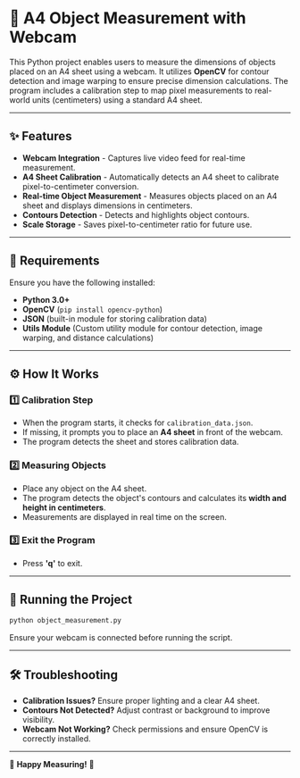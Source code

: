 # 📏 A4 Object Measurement with Webcam

This Python project enables users to measure the dimensions of objects placed on an A4 sheet using a webcam. It utilizes **OpenCV** for contour detection and image warping to ensure precise dimension calculations. The program includes a calibration step to map pixel measurements to real-world units (centimeters) using a standard A4 sheet.

---
## ✨ Features
- **Webcam Integration** - Captures live video feed for real-time measurement.
- **A4 Sheet Calibration** - Automatically detects an A4 sheet to calibrate pixel-to-centimeter conversion.
- **Real-time Object Measurement** - Measures objects placed on an A4 sheet and displays dimensions in centimeters.
- **Contours Detection** - Detects and highlights object contours.
- **Scale Storage** - Saves pixel-to-centimeter ratio for future use.

---
## 📌 Requirements
Ensure you have the following installed:
- **Python 3.0+**
- **OpenCV** (`pip install opencv-python`)
- **JSON** (built-in module for storing calibration data)
- **Utils Module** (Custom utility module for contour detection, image warping, and distance calculations)

---
## ⚙️ How It Works
### 1️⃣ **Calibration Step**
- When the program starts, it checks for `calibration_data.json`.
- If missing, it prompts you to place an **A4 sheet** in front of the webcam.
- The program detects the sheet and stores calibration data.

### 2️⃣ **Measuring Objects**
- Place any object on the A4 sheet.
- The program detects the object's contours and calculates its **width and height in centimeters**.
- Measurements are displayed in real time on the screen.

### 3️⃣ **Exit the Program**
- Press **'q'** to exit.

---
## 🚀 Running the Project
```bash
python object_measurement.py
```
Ensure your webcam is connected before running the script.

---
## 🛠 Troubleshooting
- **Calibration Issues?** Ensure proper lighting and a clear A4 sheet.
- **Contours Not Detected?** Adjust contrast or background to improve visibility.
- **Webcam Not Working?** Check permissions and ensure OpenCV is correctly installed.

---
🚀 **Happy Measuring!** 🎉

